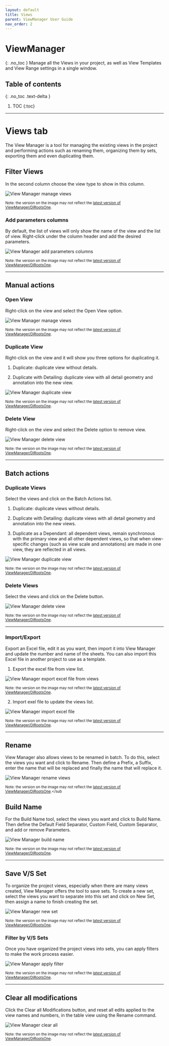 ```yaml
---
layout: default
title: Views
parent: ViewManager User Guide
nav_order: 2
---
```


# ViewManager
{: .no_toc }
Manage all the Views in your project, as well as View Templates and View Range settings in a single window.
## Table of contents
{: .no_toc .text-delta }

1. TOC
{:toc}

---

# Views tab

The View Manager is a tool for managing the existing views in the project and performing actions such as renaming them, organizing them by sets, exporting them and even duplicating them. 

## Filter Views

In the second column choose the view type to show in this column.

![View Manager manage views](../../../assets\images\ViewManager\VM-Vw-ColumnFilter.gif)

<sub>Note: the version on the image may not reflect the [latest version of ViewManager/DiRootsOne](https://diroots.com/revit-plugins/dirootsone/).</sub>

### Add parameters columns

By default, the list of views will only show the name of the view and the list of view. Right-click under the column header and add the desired parameters.

![View Manager add parameters columns](../../../assets\images\ViewManager\VM-Vw-AddParameters.gif)

<sub>Note: the version on the image may not reflect the [latest version of ViewManager/DiRootsOne](https://diroots.com/revit-plugins/dirootsone/).</sub>

---

## Manual actions

### Open View

Right-click on the view and select the Open View option.

![View Manager manage views](../../../assets\images\ViewManager\VM-Vw-OpenView.gif)

<sub>Note: the version on the image may not reflect the [latest version of ViewManager/DiRootsOne](https://diroots.com/revit-plugins/dirootsone/).</sub>

### Duplicate View

Right-click on the view and it will show you three options for duplicating it.

1. Duplicate: duplicate view without details.

2. Duplicate with Detailing: duplicate view with all detail geometry and annotation into the new view.

![View Manager duplicate view](../../../assets\images\ViewManager\VM-Vw-Duplicate.gif)

<sub>Note: the version on the image may not reflect the [latest version of ViewManager/DiRootsOne](https://diroots.com/revit-plugins/dirootsone/).</sub>

### Delete View

Right-click on the view and select the Delete option to remove view.

![View Manager delete view](../../../assets\images\ViewManager\VM-Vw-DeleteView.gif)

<sub>Note: the version on the image may not reflect the [latest version of ViewManager/DiRootsOne](https://diroots.com/revit-plugins/dirootsone/).</sub>

---

## Batch actions

### Duplicate Views

Select the views and click on the Batch Actions list.

1. Duplicate: duplicate views without details.

2. Duplicate with Detailing: duplicate views with all detail geometry and annotation into the new views.

3. Duplicate as a Dependant: all dependent views, remain synchronous with the primary view and all other dependent views, so that when view-specific changes (such as view scale and annotations) are made in one view, they are reflected in all views.

![View Manager duplicate view](../../../assets\images\ViewManager\VM-Vw-DuplicateinBatch.gif)

<sub>Note: the version on the image may not reflect the [latest version of ViewManager/DiRootsOne](https://diroots.com/revit-plugins/dirootsone/).</sub>

### Delete Views

Select the views and click on the Delete button.

![View Manager delete view](../../../assets\images\ViewManager\VM-Vw-DeleteBatch.gif)

<sub>Note: the version on the image may not reflect the [latest version of ViewManager/DiRootsOne](https://diroots.com/revit-plugins/dirootsone/).</sub>

---

### Import/Export

Export an Excel file, edit it as you want, then import it into View Manager and update the number and name of the sheets. You can also import this Excel file in another project to use as a template.

1. Export the excel file from view list.

![View Manager export excel file from views](../../../assets\images\ViewManager\VM-Vw-Export.gif)

<sub>Note: the version on the image may not reflect the [latest version of ViewManager/DiRootsOne](https://diroots.com/revit-plugins/dirootsone/).</sub>

2. Import exel file to update the views list.

![View Manager import excel file](../../../assets\images\ViewManager\VM-Vw-Import.gif)

<sub>Note: the version on the image may not reflect the [latest version of ViewManager/DiRootsOne](https://diroots.com/revit-plugins/dirootsone/).</sub>

---

## Rename

View Manager also allows views to be renamed in batch. To do this, select the views you want and click to Rename. 
Then define a Prefix, a Suffix, enter the name that will be replaced and finally the name that will replace it.

![View Manager rename views](../../../assets\images\ViewManager\VM-Vw-Rename.gif)

<sub>Note: the version on the image may not reflect the [latest version of ViewManager/DiRootsOne](https://diroots.com/revit-plugins/dirootsone/).</sub

## Build Name

For the Build Name tool, select the views you want and click to Build Name.
Then define the Default Field Separator, Custom Field, Custom Separator, and add or remove Parameters.

![View Manager build name](../../../assets\images\ViewManager\VM-Vw-BuildName.gif)

<sub>Note: the version on the image may not reflect the [latest version of ViewManager/DiRootsOne](https://diroots.com/revit-plugins/dirootsone/).</sub>

---

## Save V/S Set

To organize the project views, especially when there are many views created, View Manager offers the tool to save sets.
To create a new set, select the views you want to separate into this set and click on New Set, then assign a name to finish creating the set.

![View Manager new set](../../../assets\images\ViewManager\VM-Vw-SaveSet.gif)

<sub>Note: the version on the image may not reflect the [latest version of ViewManager/DiRootsOne](https://diroots.com/revit-plugins/dirootsone/).</sub>

### Filter by V/S Sets

Once you have organized the project views into sets, you can apply filters to make the work process easier.

![View Manager apply filter](../../../assets\images\ViewManager\VM-Vw-Filter.gif)

<sub>Note: the version on the image may not reflect the [latest version of ViewManager/DiRootsOne](https://diroots.com/revit-plugins/dirootsone/).</sub>

---

## Clear all modifications

Click the Clear all Modifications button, and reset all edits applied to the view names and numbers, in the table view using the Rename command.

![View Manager clear all](../../../assets\images\ViewManager\VM-Vw-Clear.gif)

<sub>Note: the version on the image may not reflect the [latest version of ViewManager/DiRootsOne](https://diroots.com/revit-plugins/dirootsone/).</sub>